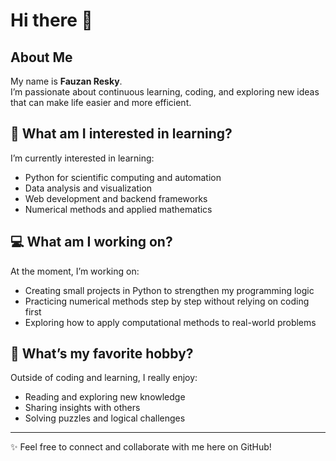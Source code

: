 # Hi there 👋

## About Me
My name is **Fauzan Resky**.  
I’m passionate about continuous learning, coding, and exploring new ideas that can make life easier and more efficient.  

## 🌱 What am I interested in learning?
I’m currently interested in learning:
- Python for scientific computing and automation  
- Data analysis and visualization  
- Web development and backend frameworks  
- Numerical methods and applied mathematics  

## 💻 What am I working on?
At the moment, I’m working on:
- Creating small projects in Python to strengthen my programming logic  
- Practicing numerical methods step by step without relying on coding first  
- Exploring how to apply computational methods to real-world problems  

## 🎯 What’s my favorite hobby?
Outside of coding and learning, I really enjoy:
- Reading and exploring new knowledge  
- Sharing insights with others  
- Solving puzzles and logical challenges  

---

✨ Feel free to connect and collaborate with me here on GitHub!
